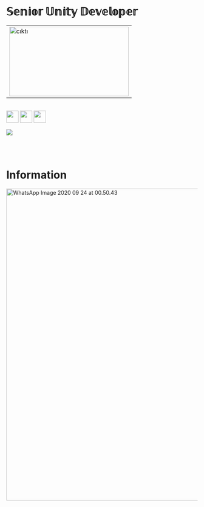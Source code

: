<H1>𝕊𝕖𝕟𝕚𝕠𝕣 𝕌𝕟𝕚𝕥𝕪 𝔻𝕖𝕧𝕖𝕝𝕠𝕡𝕖𝕣</H1>

<table>
   <tr>
      <td>
          <img width="314" height="183" src="https://s1.imghub.io/DGfVH.png" alt="cıktı" border="0"></img>
      </td>
      
   </tr>
   </table>
  

</br>

<a href="#">
  <i class="icon-linkedin"> <a href="https://www.linkedin.com/in/coskunersoft/"> <img width="32" height="32" src="https://upload.wikimedia.org/wikipedia/commons/e/e9/Linkedin_icon.svg"></a></i>
    <i class="icon-linkedin"> <a href="https://www.youtube.com/channel/UCx2JqejbckkgOOwU4zraQiA/videos"> <img width="32" height="32" src="https://cdn.iconscout.com/icon/free/png-256/youtube-85-226402.png"></a></i>
 </a>
 <i class="icon-linkedin"> <a href="https://www.facebook.com/basecoskunersoft"> <img width="32" height="32" src="https://instyle.igte.ch/Content/images/Haberler/Orjinal/facebook-calisma-bicimi-ile-ilgili-tum-yanitlar-92128-25042018134341.png"></a></i>
 </a>
 
 </br>
 
 ![](https://komarev.com/ghpvc/?username=coskunersoft)

 
 </br> </br>
 
 <H1>Information</H1>

 
  <img width="580" height="820" src="https://s1.imghub.io/DHDbS.jpg" alt="WhatsApp Image 2020 09 24 at 00.50.43" border="0">
 
 </br>
 
 
